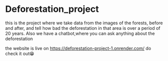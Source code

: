 # Deforestation_project
this is the project where we take data from the images of the forests, before and after, and tell how bad the deforestation in that area is over a period of 20 years.
Also we have a chatbot,where you can ask anything about the deforestation 

the website is live on 
https://deforestation-project-1.onrender.com/
do check it out😁